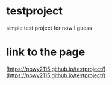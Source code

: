 # testproject
simple test project for now I guess

# link to the page
[https://nowy2115.github.io/testproject/](https://nowy2115.github.io/testproject/)
